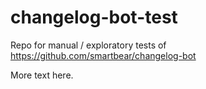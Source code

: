# changelog-bot-test
Repo for manual / exploratory tests of https://github.com/smartbear/changelog-bot

More text here.
